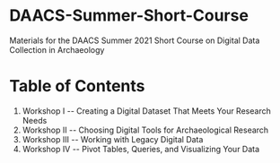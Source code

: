 # DAACS-Summer-Short-Course
Materials for the DAACS Summer 2021 Short Course on Digital Data Collection in Archaeology

# Table of Contents
1. Workshop I -- Creating a Digital Dataset That Meets Your Research Needs
2. Workshop II -- Choosing Digital Tools for Archaeological Research
3. Workshop III -- Working with Legacy Digital Data
4. Workshop IV -- Pivot Tables, Queries, and Visualizing Your Data

